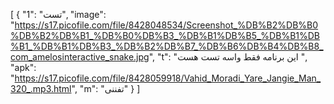 [ { "1": "تست", "image": "https://s17.picofile.com/file/8428048534/Screenshot_%DB%B2%DB%B0%DB%B2%DB%B1_%DB%B0%DB%B3_%DB%B1%DB%B5_%DB%B1%DB%B1_%DB%B1%DB%B3_%DB%B2%DB%B7_%DB%B6%DB%B4%DB%B8_com_amelosinteractive_snake.jpg", "t": "این برنامه فقط واسه تست هست ", "apk": "https://s17.picofile.com/file/8428059918/Vahid_Moradi_Yare_Jangie_Man_320_.mp3.html", "m": "تفننی" } ]
